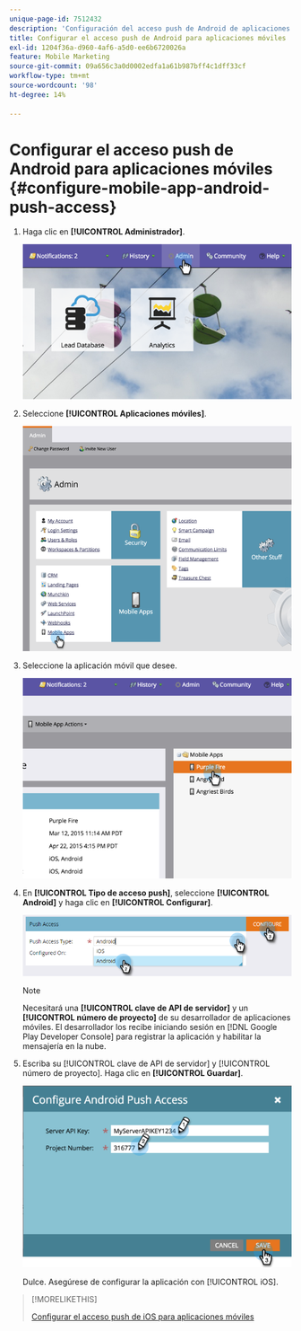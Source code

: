 ```yaml
---
unique-page-id: 7512432
description: 'Configuración del acceso push de Android de aplicaciones móviles: documentos de Marketo, documentación del producto'
title: Configurar el acceso push de Android para aplicaciones móviles
exl-id: 1204f36a-d960-4af6-a5d0-ee6b6720026a
feature: Mobile Marketing
source-git-commit: 09a656c3a0d0002edfa1a61b987bff4c1dff33cf
workflow-type: tm+mt
source-wordcount: '98'
ht-degree: 14%

---
```


# Configurar el acceso push de Android para aplicaciones móviles {#configure-mobile-app-android-push-access}

1. Haga clic en **[!UICONTROL Administrador]**.

   ![](assets/image2015-4-22-16-3a12-3a32.png)

1. Seleccione **[!UICONTROL Aplicaciones móviles]**.

   ![](assets/image2015-4-22-16-3a14-3a29.png)

1. Seleccione la aplicación móvil que desee.

   ![](assets/image2015-4-22-16-3a33-3a19.png)

1. En **[!UICONTROL Tipo de acceso push]**, seleccione **[!UICONTROL Android]** y haga clic en **[!UICONTROL Configurar]**.

   ![](assets/image2016-6-15-15-3a16-3a22.png)

   >[!NOTE]
   >
   >Necesitará una **[!UICONTROL clave de API de servidor]** y un **[!UICONTROL número de proyecto]** de su desarrollador de aplicaciones móviles. El desarrollador los recibe iniciando sesión en [!DNL Google Play Developer Console] para registrar la aplicación y habilitar la mensajería en la nube.

1. Escriba su [!UICONTROL clave de API de servidor] y [!UICONTROL número de proyecto]. Haga clic en **[!UICONTROL Guardar]**.

   ![](assets/image2015-4-22-18-3a54-3a54.png)

   Dulce. Asegúrese de configurar la aplicación con [!UICONTROL iOS].

>[!MORELIKETHIS]
>
>[Configurar el acceso push de iOS para aplicaciones móviles](/help/marketo/product-docs/mobile-marketing/admin/configure-mobile-app-ios-push-access.md)
